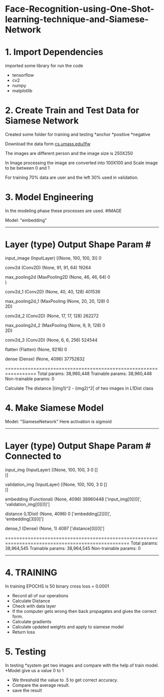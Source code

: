 # Face-Recognition-using-One-Shot-learning-technique-and-Siamese-Network

# 1. Import Dependencies
imported some library for run the code
* tensorflow
* cv2
* numpy 
* matplotlib 

# 2. Create Train and Test Data for Siamese Network
Created some folder for training and testing
*anchor
*positive
*negative

Download the data form
[cs.umass.edu/lfw](http://vis-www.cs.umass.edu/lfw/)

The images are different person and the image size is 250X250
 
In Image processing the image are converted into 100X100 and Scale image to be between 0 and 1

For training 70% data are user and the left 30% used in validation.


# 3. Model Engineering
In the modeling phase these processes are used.
#IMAGE

Model: "embedding"
_________________________________________________________________
 Layer (type)                Output Shape              Param #   
=================================================================
 input_image (InputLayer)    [(None, 100, 100, 3)]     0         
                                                                 
 conv2d (Conv2D)             (None, 91, 91, 64)        19264     
                                                                 
 max_pooling2d (MaxPooling2D  (None, 46, 46, 64)       0         
 )                                                               
                                                                 
 conv2d_1 (Conv2D)           (None, 40, 40, 128)       401536    
                                                                 
 max_pooling2d_1 (MaxPooling  (None, 20, 20, 128)      0         
 2D)                                                             
                                                                 
 conv2d_2 (Conv2D)           (None, 17, 17, 128)       262272    
                                                                 
 max_pooling2d_2 (MaxPooling  (None, 9, 9, 128)        0         
 2D)                                                             
                                                                 
 conv2d_3 (Conv2D)           (None, 6, 6, 256)         524544    
                                                                 
 flatten (Flatten)           (None, 9216)              0         
                                                                 
 dense (Dense)               (None, 4096)              37752832  
                                                                 
=================================================================
Total params: 38,960,448
Trainable params: 38,960,448
Non-trainable params: 0

Calculate The distance  |(img1)^2 - (img2)^2| of two images in L1Dist class


# 4. Make Siamese Model

Model: "SiameseNetwork" 
Here activation is sigmoid
__________________________________________________________________________________________________
 Layer (type)                   Output Shape         Param #     Connected to                     
==================================================================================================
 input_img (InputLayer)         [(None, 100, 100, 3  0           []                               
                                )]                                                                
                                                                                                  
 validation_img (InputLayer)    [(None, 100, 100, 3  0           []                               
                                )]                                                                
                                                                                                  
 embedding (Functional)         (None, 4096)         38960448    ['input_img[0][0]',              
                                                                  'validation_img[0][0]']         
                                                                                                  
 distance (L1Dist)              (None, 4096)         0           ['embedding[2][0]',              
                                                                  'embedding[3][0]']              
                                                                                                  
 dense_1 (Dense)                (None, 1)            4097        ['distance[0][0]']               
                                                                                                  
==================================================================================================
Total params: 38,964,545
Trainable params: 38,964,545
Non-trainable params: 0
__________________________________________________________________________________________________


# 4. TRAINING
In training EPOCHS is 50
binary cross loss = 0.0001
* Record all of our operations
* Calculate Distance
* Check with data layer
* If the computer gets wrong then back propagates and gives the correct form.
* Calculate gradients
* Calculate updated weights and apply to siamese model
* Return loss


# 5. Testing 

In testing 
*system get two images and compare with the help of train model.
*Model give us a value 0 to 1
* We threshold the value to .5 to get correct accuracy.
* Compare the average result.
* save the result
